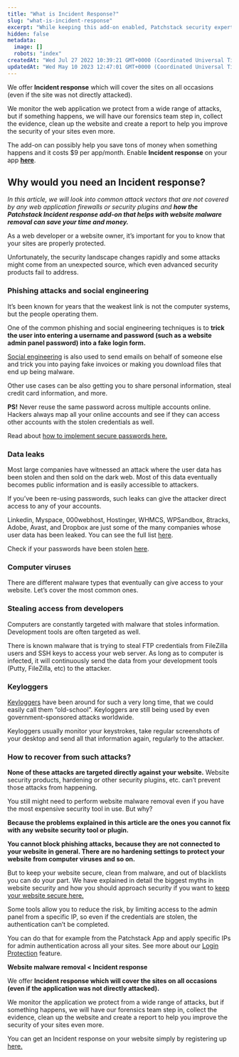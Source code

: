 ```yaml
---
title: "What is Incident Response?"
slug: "what-is-incident-response"
excerpt: "While keeping this add-on enabled, Patchstack security experts will help you solve possible security incidents without additional cost."
hidden: false
metadata: 
  image: []
  robots: "index"
createdAt: "Wed Jul 27 2022 10:39:21 GMT+0000 (Coordinated Universal Time)"
updatedAt: "Wed May 10 2023 12:47:01 GMT+0000 (Coordinated Universal Time)"
---
```

We offer **Incident response** which will cover the sites on all occasions (even if the site was not directly attacked).

We monitor the web application we protect from a wide range of attacks, but if something happens, we will have our forensics team step in, collect the evidence, clean up the website and create a report to help you improve the security of your sites even more.

The add-on can possibly help you save tons of money when something happens and it costs $9 per app/month. Enable **Incident response** on your app <a href="https://app.patchstack.com/addons" target="_blank">**here**</a>.

## Why would you need an Incident response?

<i>In this article, we will look into common attack vectors that are not covered by any web application firewalls or security plugins and **how the Patchstack Incident response add-on that helps with website malware removal can save your time and money.**</i>

As a web developer or a website owner, it’s important for you to know that your sites are properly protected. 

Unfortunately, the security landscape changes rapidly and some attacks might come from an unexpected source, which even advanced security products fail to address.

<h3>Phishing attacks and social engineering</h3>
It’s been known for years that the weakest link is not the computer systems, but the people operating them.

One of the common phishing and social engineering techniques is to <b>trick the user into entering a username and password (such as a website admin panel password) into a fake login form.</b>

<a href="https://www.webroot.com/us/en/resources/tips-articles/what-is-social-engineering" target="_blank">Social engineering</a> is also used to send emails on behalf of someone else and trick you into paying fake invoices or making you download files that end up being malware.

Other use cases can be also getting you to share personal information, steal credit card information, and more.

**PS!** Never reuse the same password across multiple accounts online. Hackers always map all your online accounts and see if they can access other accounts with the stolen credentials as well.

Read about <a href="https://patchstack.com/articles/password-management/" target="_blank">how to implement secure passwords here.</a>

<h3>Data leaks</h3>
Most large companies have witnessed an attack where the user data has been stolen and then sold on the dark web. Most of this data eventually becomes public information and is easily accessible to attackers.

If you’ve been re-using passwords, such leaks can give the attacker direct access to any of your accounts.

Linkedin, Myspace, 000webhost, Hostinger, WHMCS, WPSandbox, 8tracks, Adobe, Avast, and Dropbox are just some of the many companies whose user data has been leaked. You can see the full list <a href="https://haveibeenpwned.com/PwnedWebsites" target="_blank">here</a>.

Check if your passwords have been stolen <a href="https://haveibeenpwned.com" target="_blank">here</a>.

<h3>Computer viruses</h3>
There are different malware types that eventually can give access to your website. Let’s cover the most common ones.

<h3>Stealing access from developers</h3>
Computers are constantly targeted with malware that stoles information. Development tools are often targeted as well.

There is known malware that is trying to steal FTP credentials from FileZilla users and SSH keys to access your web server. As long as to computer is infected, it will continuously send the data from your development tools (Putty, FileZilla, etc) to the attacker.

<h3>Keyloggers</h3>

<a href="https://www.csoonline.com/article/3326304/keyloggers-explained-how-attackers-record-computer-inputs.html" target="_blank">Keyloggers</a> have been around for such a very long time, that we could easily call them “old-school”. Keyloggers are still being used by even government-sponsored attacks worldwide.

Keyloggers usually monitor your keystrokes, take regular screenshots of your desktop and send all that information again, regularly to the attacker.

<h3>How to recover from such attacks?</h3>

<b>None of these attacks are targeted directly against your website.</b> Website security products, hardening or other security plugins, etc. can’t prevent those attacks from happening.

You still might need to perform website malware removal even if you have the most expensive security tool in use. But why?

<b>Because the problems explained in this article are the ones you cannot fix with any website security tool or plugin. </b>

<b>You cannot block phishing attacks, because they are not connected to your website in general. There are no hardening settings to protect your website from computer viruses and so on. </b>

But to keep your website secure, clean from malware, and out of blacklists you can do your part. We have explained in detail the biggest myths in website security and how you should approach security if you want to <a href="https://patchstack.com/articles/is-wordpress-secure-10-biggest-myths-wordpress-security/" target="_blank">keep your website secure here.</a>

Some tools allow you to reduce the risk, by limiting access to the admin panel from a specific IP, so even if the credentials are stolen, the authentication can’t be completed. 

You can do that for example from the Patchstack App and apply specific IPs for admin authentication across all your sites. See more about our <a href="https://docs.patchstack.com/docs/hardening-login-protection" target="_blank">Login Protection</a> feature.

<b>Website malware removal \< Incident response</b>

We offer <b>Incident response which will cover the sites on all occasions (even if the application was not directly attacked).</b>

We monitor the application we protect from a wide range of attacks, but if something happens, we will have our forensics team step in, collect the evidence, clean up the website and create a report to help you improve the security of your sites even more.

You can get an Incident response on your website simply by registering up <a href="https://app.patchstack.com/register" target="_blank">here.</a>
